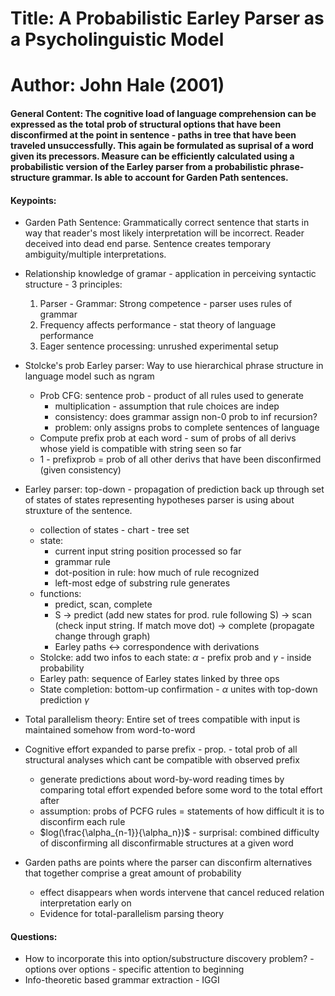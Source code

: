 # Title: A Probabilistic Earley Parser as a Psycholinguistic Model

# Author:  John Hale (2001)

#### General Content: The cognitive load of language comprehension can be expressed as the total prob of structural options that have been disconfirmed at the point in sentence - paths in tree that have been traveled unsuccessfully. This again be formulated as suprisal of a word given its precessors. Measure can be efficiently calculated using a probabilistic version of the Earley parser from a probabilistic phrase-structure grammar. Is able to account for Garden Path sentences.


#### Keypoints: 

* Garden Path Sentence: Grammatically correct sentence that starts in way that reader's most likely interpretation will be incorrect. Reader deceived into dead end parse. Sentence creates temporary ambiguity/multiple interpretations.
* Relationship knowledge of gramar - application in perceiving syntactic structure - 3 principles:
	1. Parser - Grammar: Strong competence - parser uses rules of grammar
	2. Frequency affects performance - stat theory of language performance
	3. Eager sentence processing: unrushed experimental setup

* Stolcke's prob Earley parser: Way to use hierarchical phrase structure in language model such as ngram
	* Prob CFG: sentence prob - product of all rules used to generate
		* multiplication - assumption that rule choices are indep
		* consistency: does grammar assign non-0 prob to inf recursion?
		* problem: only assigns probs to complete sentences of language
	* Compute prefix prob at each word - sum of probs of all derivs whose yield is compatible with string seen so far
	* 1 - prefixprob = prob of all other derivs that have been disconfirmed (given consistency)

* Earley parser: top-down - propagation of prediction back up through set of states of states representing hypotheses parser is using about struxture of the sentence.
	* collection of states - chart - tree set
	* state:
		* current input string position processed so far
		* grammar rule
		* dot-position in rule: how much of rule recognized
		* left-most edge of substring rule generates
	* functions:
		* predict, scan, complete
		* S $\to$ predict (add new states for prod. rule following S) $\to$ scan (check input string. If match move dot) $\to$ complete (propagate change through graph)
		* Earley paths <-> correspondence with derivations
	* Stolcke: add two infos to each state: $\alpha$ - prefix prob and $\gamma$ - inside probability
	* Earley path: sequence of Earley states linked by three ops
	* State completion: bottom-up confirmation - $\alpha$ unites with top-down prediction $\gamma$          

* Total parallelism theory: Entire set of trees compatible with input is maintained somehow from word-to-word

* Cognitive effort expanded to parse prefix - prop. - total prob of all structural analyses which cant be compatible with observed prefix
	* generate predictions about word-by-word reading times by comparing total effort expended before some word to the total effort after
	* assumption: probs of PCFG rules = statements of how difficult it is to disconfirm each rule
	* $log(\frac{\alpha_{n-1}}{\alpha_n})$ - surprisal: combined difficulty of disconfirming all disconfirmable structures at a given word

* Garden paths are points where the parser can disconfirm alternatives that together comprise a great amount of probability
	* effect disappears when words intervene that cancel reduced relation interpretation early on
	* Evidence for total-parallelism parsing theory	  

#### Questions: 

* How to incorporate this into option/substructure discovery problem? - options over options - specific attention to beginning
* Info-theoretic based grammar extraction - IGGI
